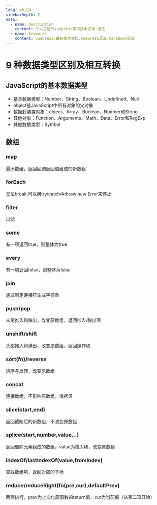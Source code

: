 ```yaml
---
lang: zh-CN
sidebarDepth: 2
meta:
  - name: description
    content: 个人总结的vuepress学习技术文档-语法
  - name: keywords
    content: vuepress,最新技术文档,vuepress语法,markdown语法
---
```


# 9 种数据类型区别及相互转换
## JavaScript的基本数据类型

- 基本数据类型：Number、String、Boolean、Undefined、Null
- object是JavaScript中所有对象的父对象
- 数据封装类对象：object、Array、Boolean、Number和String
- 其他对象：Function、Arguments、Math、Data、Error和RegExp
- 其他数据类型：Symbol
## 数组
### map
遍历数组，返回回调返回值组成的新数组
### forEach
无法break,可以用try/catch中throw new Error来停止
### filter
过滤
### some
有一项返回true，则整体为true
### every
有一项返回false，则整体为false
### join
通过制定连接符生成字符串
### push/pop
末尾推入和弹出，改变原数组，返回推入/弹出项
### unshift/shift
头部推入和弹出，改变原数组，返回操作项
### sort(fn)/reverse
排序与反转，改变原数组
### concat
连接数组，不影响原数组，浅拷贝
### slice(start,end)
返回截断后的新数组，不改变原数组
### splice(start,number,value...)
返回删除元素组成的数组，value为插入项，改变原数组
### indexOf/lastIndexOf(value,fromIndex)
查找数组项，返回对应的下标
### reduce/reduceRight(fn(pre,cur),defaultPrev)
两两执行，prev为上次化简函数的return值，cur为当前值（从第二项开始）
